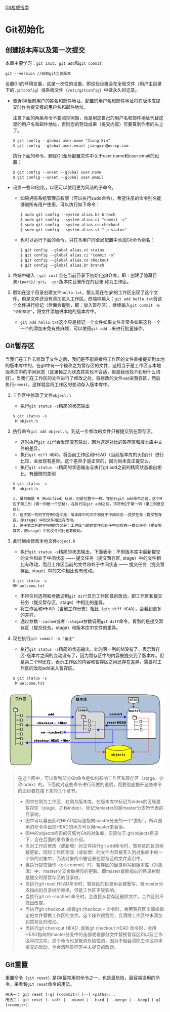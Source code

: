 [Git权威指南](http://www.worldhello.net/gotgit/index.html)
# Git初始化

## 创建版本库以及第一次提交

本章主要学习：`git init`、`git add`和`git commit`

```
git --version //获取git当前版本
```
设置Git的环境变量，这是一次性的设置。即这些设置会在全局文件（用户主目录下的`.gitconfig`）或系统文件（`/etc/gitconfig`）中做永久的记录。

- 告诉Git当前用户的姓名和邮件地址，配置的用户名和邮件地址将在版本库提交时作为提交者的用户名和邮件地址。

    注意下面的两条命令不要照抄照搬，而是用您自己的用户名和邮件地址代替这里的用户名和邮件地址，否则您的劳动成果（提交内容）可要算到作者的头上了。
    
    ```
    $ git config --global user.name "Jiang Xin"
    $ git config --global user.email jiangxin@ossxp.com
    ```
    执行下面的命令，删除Git全局配置文件中关于user.name和user.email的设置：
    
    ```
    $ git config --unset --global user.name
    $ git config --unset --global user.email
    ```
    
- 设置一些Git别名，以便可以使用更为简洁的子命令。
    
    - 如果拥有系统管理员权限（可以执行sudo命令），希望注册的命令别名能够被所有用户使用，可以执行如下命令：

        ```
        $ sudo git config --system alias.br branch
        $ sudo git config --system alias.ci "commit -s"
        $ sudo git config --system alias.co checkout
        $ sudo git config --system alias.st "-p status"
        ```
    - 也可以运行下面的命令，只在本用户的全局配置中添加Git命令别名：
    
        ```
        $ git config --global alias.st status
        $ git config --global alias.ci "commit -s"
        $ git config --global alias.co checkout
        $ git config --global alias.br branch
        ```

1. 终端中输入：`git init` 会在当前目录下初始化git仓库，即：创建了隐藏目录`/{path}/.git`。
`.git`版本库目录所在的目录,称为工作区。

2. 假如在这个目录创建文件`hello.txt`，那么现在在git的工作区出现了这个文件，但是文件还没有添加进入工作区。终端中输入：`git add hello.txt`将这个文件进行标记（后面会提到，即：放入暂存区），继续输入`git commit -m "说明描述"`，将文件添加进本地的版本库中。
    - `git add hello.txt`这个只是标记一个文件如果文件非常多如果这样一个一个的添加未免有些麻烦，可以使用`git add .`来进行批量操作。

## Git暂存区
当我们在工作去修改了文件之后，我们是不能直接将工作区的文件直接提交到本地的版本库中的，在git中有一个被称之为暂存区的文件，这相当于是工作区与本地版本库中的中间状态（这里称之为状态其实也不合适，但是我也找不到用什么词好）。当我们在工作区的文件进行了修改之后，将修改的文件`add`进暂存区，然后执行`commit`，这样就会将工作区的变动存入版本库中。

1. 工作区中修改了文件`object.h`
    - 执行`git status -s`精简的状态输出

    ```
    $ git status -s
     M object.h
    ```
    
2. 执行命令`git add object.h`，到这一步修改的文件只被提交到在暂存区。
    - 这时执行`git diff`会发现没有输出，因为这是对比的暂存区和版本库中文件的差异。
    - 执行`git diff HEAD`，将当前工作区和HEAD（当前版本库的头指针）进行比较，会发现有差异。这个差异才是正常的，因为尚未真正提交么。
    - 执行`git status -s`精简的状态输出与执行git add之前的精简状态输出相比，有细微的差别

    ```
    $ git status -s
    M  object.h
    ```
    
    ```
    1. 虽然都是 M（Modified）标识，但是位置不一样。在执行git add命令之前，这个M位于第二列（第一列是一个空格），在执行完git add之后，字符M位于第一列（第二列是空白）。 
    2. 位于第一列的字符M的含义是：版本库中的文件和处于中间状态——提交任务（提交暂存区，即stage）中的文件相比有改动。
    3. 位于第二列的字符M的含义是：工作区当前的文件和处于中间状态——提交任务（提交暂存区，即stage）中的文件相比也有改动。
    ```

3. 此时继续修改本地文件`object.h`
    - 执行`git status -s`精简的状态输出，下面表示：不但版本库中最新提交的文件和处于中间状态 —— 提交任务（提交暂存区, stage）中的文件相比有改动，而且工作区当前的文件和处于中间状态 —— 提交任务（提交暂存区, stage）中的文件相比也有改动。
    
    ```
    $ git status -s
    MM welcome.txt
    ```
    
    - 不带任何选项和参数调用`git diff`显示工作区最新改动，即工作区和提交任务（提交暂存区，stage）中相比的差异。
    - 将工作区和HEAD（当前工作分支）相比（`git diff HEAD`），会看到更多的差异。
    - 通过参数`--cached`或者`--staged`参数调用`git diff`命令，看到的是提交暂存区（提交任务，stage）和版本库中文件的差异。

4. 现在执行`git commit -m "备注"`
    - 执行`git status -s`精简的状态输出。此时第一列的M没有了，表示暂存区-版本库之间的变动没有了，因为暂存区中的内容被提交到了版本库。但是第二个M还在，表示工作区的内容和暂存区之间还存在差异，需要将工作区的改动add进入暂存区。
    
    ```
    $ git status -s
     M welcome.txt
    ```


![](media/15332172509731.png)
 > 在这个图中，可以看到部分Git命令是如何影响工作区和暂存区（stage，亦称index）的。下面就对这些命令进行简要的说明，而要彻底揭开这些命令的面纱要在接下来的几个章节。

> - 图中左侧为工作区，右侧为版本库。在版本库中标记为index的区域是暂存区（stage，亦称index），标记为master的是master分支所代表的目录树。
> - 图中可以看出此时HEAD实际是指向master分支的一个“游标”。所以图示的命令中出现HEAD的地方可以用master来替换。
> - 图中的objects标识的区域为Git的对象库，实际位于.git/objects目录下，会在后面的章节重点介绍。
> - 当对工作区修改（或新增）的文件执行git add命令时，暂存区的目录树被更新，同时工作区修改（或新增）的文件内容被写入到对象库中的一个新的对象中，而该对象的ID被记录在暂存区的文件索引中。
> - 当执行提交操作（git commit）时，暂存区的目录树写到版本库（对象库）中，master分支会做相应的更新。即master最新指向的目录树就是提交时原暂存区的目录树。
> - 当执行git reset HEAD命令时，暂存区的目录树会被重写，被master分支指向的目录树所替换，但是工作区不受影响。
> - 当执行git rm –cached <file>命令时，会直接从暂存区删除文件，工作区则不做出改变。
> - 当执行git checkout .或者git checkout – <file>命令时，会用暂存区全部或指定的文件替换工作区的文件。这个操作很危险，会清除工作区中未添加到暂存区的改动。
> - 当执行git checkout HEAD .或者git checkout HEAD <file>命令时，会用HEAD指向的master分支中的全部或者部分文件替换暂存区和以及工作区中的文件。这个命令也是极具危险性的，因为不但会清除工作区中未提交的改动，也会清除暂存区中未提交的改动。



## Git重置

重置命令（`git reset`）是Git最常用的命令之一，也是最危险，最容易误用的命令。来看看`git reset`命令的用法。

```
用法一： git reset [-q] [<commit>] [--] <paths>...
用法二： git reset [--soft | --mixed | --hard | --merge | --keep] [-q] [<commit>]
```



